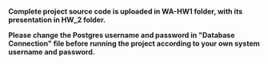 **Complete project source code is uploaded in WA-HW1 folder, with its presentation in HW_2 folder.**

**Please change the Postgres username and password in "Database Connection" file before running the project according to your own system username and password.**


<br>
